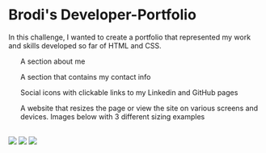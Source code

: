 # Brodi's Developer-Portfolio
In this challenge, I wanted to create a portfolio that represented my work and skills developed so far of HTML and CSS.
<ul>A section about me</ul>
<ul>A section that contains my contact info</ul>
<ul>Social icons with clickable links to my Linkedin and GitHub pages</ul>
<ul>A website that resizes the page or view the site on various screens and devices. Images below with 3 different sizing examples</ul>
<br>
<img src="/Users/brodi/bootcamp/challenges/developer-portfolio/assets/images/Screen Shot 2023-02-16 at 10.58.36 PM.png">

<img src="/Users/brodi/bootcamp/challenges/developer-portfolio/assets/images/Screen Shot 2023-02-16 at 11.01.56 PM.png">

<img src="/Users/brodi/bootcamp/challenges/developer-portfolio/assets/images/Screen Shot 2023-02-16 at 11.02.17 PM.png">

